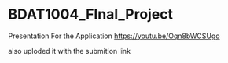 # BDAT1004_FInal_Project

Presentation For the Application
https://youtu.be/Oqn8bWCSUgo

also uploded it with the submition link
